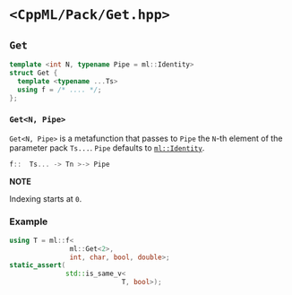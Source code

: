 # `<CppML/Pack/Get.hpp>`

## `Get`

```c++
template <int N, typename Pipe = ml::Identity>
struct Get {
  template <typename ...Ts>
  using f = /* .... */;
};
```
### `Get<N, Pipe>`

`Get<N, Pipe>` is a metafunction that passes to `Pipe` the `N`-th element of the parameter pack `Ts...`. `Pipe` defaults to [`ml::Identity`](../Functional/Identity.md).

```c++
f::  Ts... -> Tn >-> Pipe
```

**NOTE**

Indexing starts at `0`.

### Example

```c++
using T = ml::f<
               ml::Get<2>,
               int, char, bool, double>;
static_assert(
              std::is_same_v<
                            T, bool>);

```
